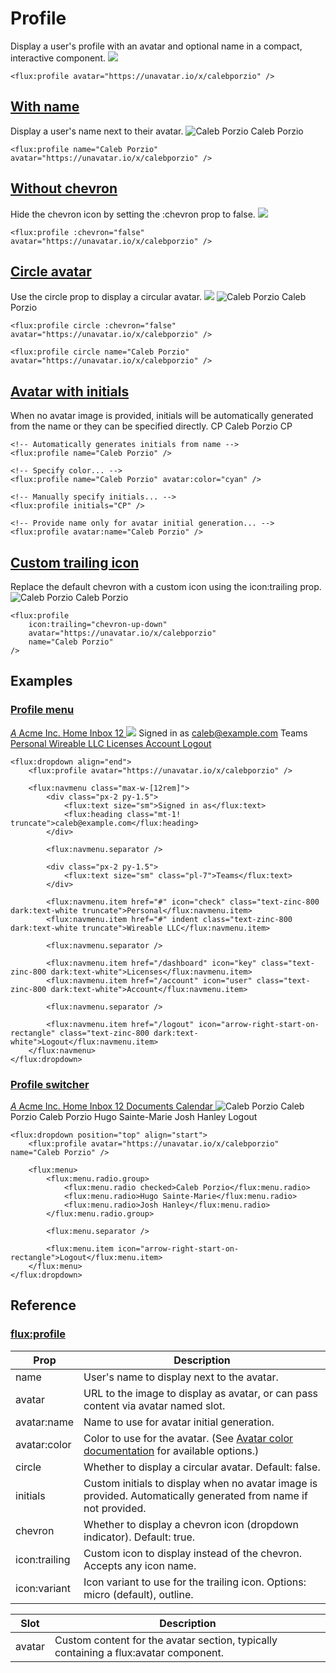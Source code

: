 #  Profile 
Display a user's profile with an avatar and optional name in a compact, interactive component.
![](https://unavatar.io/x/calebporzio)
 
```
<flux:profile avatar="https://unavatar.io/x/calebporzio" />
```

##  [With name](https://fluxui.dev/components/profile#with-name)
Display a user's name next to their avatar.
![Caleb Porzio](https://unavatar.io/x/calebporzio)
Caleb Porzio 
 
```
<flux:profile name="Caleb Porzio" avatar="https://unavatar.io/x/calebporzio" />
```

##  [Without chevron](https://fluxui.dev/components/profile#without-chevron)
Hide the chevron icon by setting the :chevron prop to false.
![](https://unavatar.io/x/calebporzio)
 
```
<flux:profile :chevron="false" avatar="https://unavatar.io/x/calebporzio" />
```

##  [Circle avatar](https://fluxui.dev/components/profile#circle-avatar)
Use the circle prop to display a circular avatar.
![](https://unavatar.io/x/calebporzio)
![Caleb Porzio](https://unavatar.io/x/calebporzio)
Caleb Porzio 
 
```
<flux:profile circle :chevron="false" avatar="https://unavatar.io/x/calebporzio" />

<flux:profile circle name="Caleb Porzio" avatar="https://unavatar.io/x/calebporzio" />
```

##  [Avatar with initials](https://fluxui.dev/components/profile#avatar-with-initials)
When no avatar image is provided, initials will be automatically generated from the name or they can be specified directly.
CP
Caleb Porzio 
CP
 
```
<!-- Automatically generates initials from name -->
<flux:profile name="Caleb Porzio" />

<!-- Specify color... -->
<flux:profile name="Caleb Porzio" avatar:color="cyan" />

<!-- Manually specify initials... -->
<flux:profile initials="CP" />

<!-- Provide name only for avatar initial generation... -->
<flux:profile avatar:name="Caleb Porzio" />
```

##  [Custom trailing icon](https://fluxui.dev/components/profile#custom-trailing-icon)
Replace the default chevron with a custom icon using the icon:trailing prop.
![Caleb Porzio](https://unavatar.io/x/calebporzio)
Caleb Porzio 
 
```
<flux:profile
    icon:trailing="chevron-up-down"
    avatar="https://unavatar.io/x/calebporzio"
    name="Caleb Porzio"
/>
```

##  Examples 
###  [Profile menu](https://fluxui.dev/components/profile#profile-menu)
[ _A_ Acme Inc. ](https://fluxui.dev/components/profile) [ Home ](https://fluxui.dev/components/profile) [ Inbox 12 ](https://fluxui.dev/components/profile)
![](https://unavatar.io/x/calebporzio)
Signed in as
caleb@example.com
Teams
[ Personal ](https://fluxui.dev/components/profile) [ Wireable LLC ](https://fluxui.dev/components/profile) [ Licenses ](https://fluxui.dev/dashboard) [ Account ](https://fluxui.dev/account) [ Logout ](https://fluxui.dev/logout)
 
```
<flux:dropdown align="end">
    <flux:profile avatar="https://unavatar.io/x/calebporzio" />

    <flux:navmenu class="max-w-[12rem]">
        <div class="px-2 py-1.5">
            <flux:text size="sm">Signed in as</flux:text>
            <flux:heading class="mt-1! truncate">caleb@example.com</flux:heading>
        </div>

        <flux:navmenu.separator />

        <div class="px-2 py-1.5">
            <flux:text size="sm" class="pl-7">Teams</flux:text>
        </div>

        <flux:navmenu.item href="#" icon="check" class="text-zinc-800 dark:text-white truncate">Personal</flux:navmenu.item>
        <flux:navmenu.item href="#" indent class="text-zinc-800 dark:text-white truncate">Wireable LLC</flux:navmenu.item>

        <flux:navmenu.separator />

        <flux:navmenu.item href="/dashboard" icon="key" class="text-zinc-800 dark:text-white">Licenses</flux:navmenu.item>
        <flux:navmenu.item href="/account" icon="user" class="text-zinc-800 dark:text-white">Account</flux:navmenu.item>

        <flux:navmenu.separator />

        <flux:navmenu.item href="/logout" icon="arrow-right-start-on-rectangle" class="text-zinc-800 dark:text-white">Logout</flux:navmenu.item>
    </flux:navmenu>
</flux:dropdown>
```

###  [Profile switcher](https://fluxui.dev/components/profile#profile-switcher)
[ _A_ Acme Inc. ](https://fluxui.dev/components/profile) [ Home ](https://fluxui.dev/components/profile) [ Inbox 12 ](https://fluxui.dev/components/profile) [ Documents ](https://fluxui.dev/components/profile) [ Calendar ](https://fluxui.dev/components/profile)
![Caleb Porzio](https://unavatar.io/x/calebporzio)
Caleb Porzio  Caleb Porzio  Hugo Sainte-Marie  Josh Hanley  Logout 
 
```
<flux:dropdown position="top" align="start">
    <flux:profile avatar="https://unavatar.io/x/calebporzio" name="Caleb Porzio" />

    <flux:menu>
        <flux:menu.radio.group>
            <flux:menu.radio checked>Caleb Porzio</flux:menu.radio>
            <flux:menu.radio>Hugo Sainte-Marie</flux:menu.radio>
            <flux:menu.radio>Josh Hanley</flux:menu.radio>
        </flux:menu.radio.group>

        <flux:menu.separator />

        <flux:menu.item icon="arrow-right-start-on-rectangle">Logout</flux:menu.item>
    </flux:menu>
</flux:dropdown>
```


##  Reference 
###  [flux:profile](https://fluxui.dev/components/profile#fluxprofile)
Prop |  Description  
---|---  
name  |  User's name to display next to the avatar.  
avatar  |  URL to the image to display as avatar, or can pass content via avatar named slot.  
avatar:name  |  Name to use for avatar initial generation.  
avatar:color  |  Color to use for the avatar. (See [Avatar color documentation](https://fluxui.dev/components/avatar#colors) for available options.)  
circle  |  Whether to display a circular avatar. Default: false.  
initials  |  Custom initials to display when no avatar image is provided. Automatically generated from name if not provided.  
chevron  |  Whether to display a chevron icon (dropdown indicator). Default: true.  
icon:trailing  |  Custom icon to display instead of the chevron. Accepts any icon name.  
icon:variant  |  Icon variant to use for the trailing icon. Options: micro (default), outline.  

Slot |  Description  
---|---  
avatar  |  Custom content for the avatar section, typically containing a flux:avatar component.  

